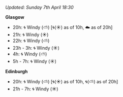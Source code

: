 *Updated: Sunday 7th April 18:30*

**Glasgow**

* 20h: :cyclone: Windy (:partly_sunny:) [:cyclone:(:sunny:) as of 10h, :cloud: as of 20h]
* 21h: :cyclone: Windy (:sunny:)
* 22h: :cyclone: Windy (:partly_sunny:)
* 23h - 3h: :cyclone: Windy (:sunny:)
* 4h: :cyclone: Windy (:partly_sunny:)
* 5h - 7h: :cyclone: Windy (:sunny:)

**Edinburgh**

* 20h: :cyclone: Windy (:partly_sunny:) [:cyclone:(:sunny:) as of 10h, :cyclone:(:partly_sunny:) as of 20h]
* 21h - 7h: :cyclone: Windy (:sunny:)
